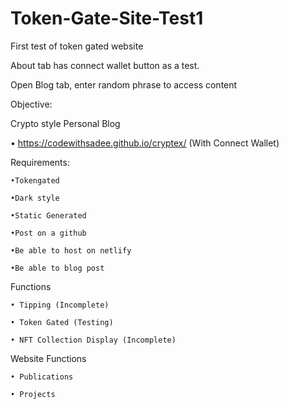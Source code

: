 # Token-Gate-Site-Test1
First test of token gated website

About tab has connect wallet button as a test.

Open Blog tab, enter random phrase to access content

Objective:

Crypto style Personal Blog
	
• https://codewithsadee.github.io/cryptex/ (With Connect Wallet)

Requirements: 

	•Tokengated 
	
	•Dark style 
	
	•Static Generated 
	
	•Post on a github
	
	•Be able to host on netlify
	
	•Be able to blog post


Functions

	• Tipping (Incomplete)
	
	• Token Gated (Testing)
	
	• NFT Collection Display (Incomplete)

Website Functions
	
	• Publications 
	
	• Projects
	

